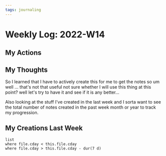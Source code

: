 ```yaml
---
tags: journaling 
---
```

# Weekly Log: 2022-W14
## My Actions

## My Thoughts
So I learned that I have to actively create this for me to get the notes so um well ... that's not that useful  not sure whether I will use this thing at this point?  well let's try to have it and see if it is any better... 

Also looking at the stuff I've created in the last week and I sorta want to see the total  number of notes created in the past week month or year to track my progression. 
## My Creations Last Week
```dataview
list
where file.cday < this.file.cday
where file.cday > this.file.cday - dur(7 d)
```